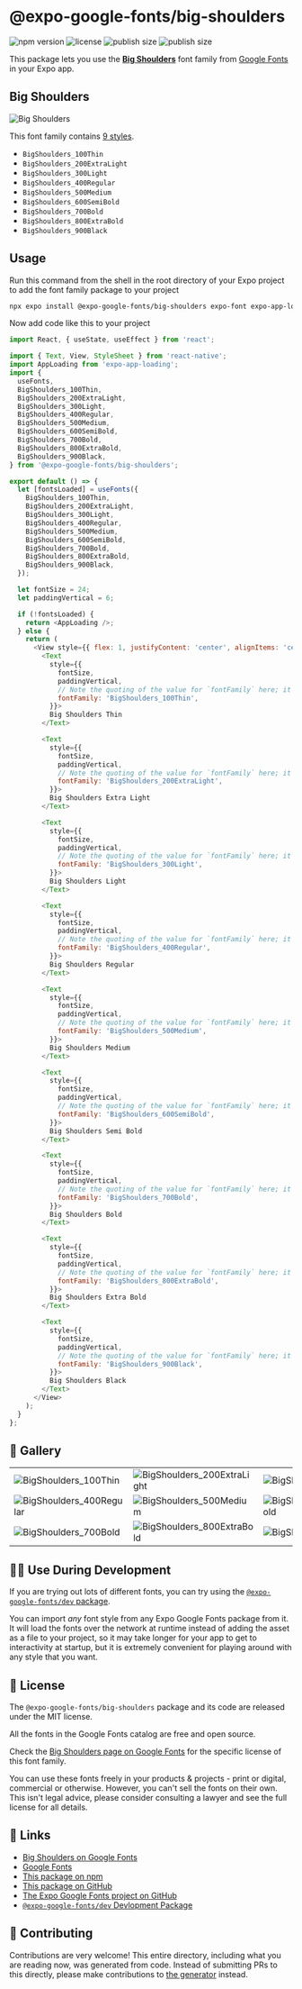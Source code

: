 # @expo-google-fonts/big-shoulders

![npm version](https://flat.badgen.net/npm/v/@expo-google-fonts/big-shoulders)
![license](https://flat.badgen.net/github/license/expo/google-fonts)
![publish size](https://flat.badgen.net/packagephobia/install/@expo-google-fonts/big-shoulders)
![publish size](https://flat.badgen.net/packagephobia/publish/@expo-google-fonts/big-shoulders)

This package lets you use the [**Big Shoulders**](https://fonts.google.com/specimen/Big+Shoulders) font family from [Google Fonts](https://fonts.google.com/) in your Expo app.

## Big Shoulders

![Big Shoulders](./font-family.png)

This font family contains [9 styles](#-gallery).

- `BigShoulders_100Thin`
- `BigShoulders_200ExtraLight`
- `BigShoulders_300Light`
- `BigShoulders_400Regular`
- `BigShoulders_500Medium`
- `BigShoulders_600SemiBold`
- `BigShoulders_700Bold`
- `BigShoulders_800ExtraBold`
- `BigShoulders_900Black`

## Usage

Run this command from the shell in the root directory of your Expo project to add the font family package to your project
```sh
npx expo install @expo-google-fonts/big-shoulders expo-font expo-app-loading
```

Now add code like this to your project
```js
import React, { useState, useEffect } from 'react';

import { Text, View, StyleSheet } from 'react-native';
import AppLoading from 'expo-app-loading';
import {
  useFonts,
  BigShoulders_100Thin,
  BigShoulders_200ExtraLight,
  BigShoulders_300Light,
  BigShoulders_400Regular,
  BigShoulders_500Medium,
  BigShoulders_600SemiBold,
  BigShoulders_700Bold,
  BigShoulders_800ExtraBold,
  BigShoulders_900Black,
} from '@expo-google-fonts/big-shoulders';

export default () => {
  let [fontsLoaded] = useFonts({
    BigShoulders_100Thin,
    BigShoulders_200ExtraLight,
    BigShoulders_300Light,
    BigShoulders_400Regular,
    BigShoulders_500Medium,
    BigShoulders_600SemiBold,
    BigShoulders_700Bold,
    BigShoulders_800ExtraBold,
    BigShoulders_900Black,
  });

  let fontSize = 24;
  let paddingVertical = 6;

  if (!fontsLoaded) {
    return <AppLoading />;
  } else {
    return (
      <View style={{ flex: 1, justifyContent: 'center', alignItems: 'center' }}>
        <Text
          style={{
            fontSize,
            paddingVertical,
            // Note the quoting of the value for `fontFamily` here; it expects a string!
            fontFamily: 'BigShoulders_100Thin',
          }}>
          Big Shoulders Thin
        </Text>

        <Text
          style={{
            fontSize,
            paddingVertical,
            // Note the quoting of the value for `fontFamily` here; it expects a string!
            fontFamily: 'BigShoulders_200ExtraLight',
          }}>
          Big Shoulders Extra Light
        </Text>

        <Text
          style={{
            fontSize,
            paddingVertical,
            // Note the quoting of the value for `fontFamily` here; it expects a string!
            fontFamily: 'BigShoulders_300Light',
          }}>
          Big Shoulders Light
        </Text>

        <Text
          style={{
            fontSize,
            paddingVertical,
            // Note the quoting of the value for `fontFamily` here; it expects a string!
            fontFamily: 'BigShoulders_400Regular',
          }}>
          Big Shoulders Regular
        </Text>

        <Text
          style={{
            fontSize,
            paddingVertical,
            // Note the quoting of the value for `fontFamily` here; it expects a string!
            fontFamily: 'BigShoulders_500Medium',
          }}>
          Big Shoulders Medium
        </Text>

        <Text
          style={{
            fontSize,
            paddingVertical,
            // Note the quoting of the value for `fontFamily` here; it expects a string!
            fontFamily: 'BigShoulders_600SemiBold',
          }}>
          Big Shoulders Semi Bold
        </Text>

        <Text
          style={{
            fontSize,
            paddingVertical,
            // Note the quoting of the value for `fontFamily` here; it expects a string!
            fontFamily: 'BigShoulders_700Bold',
          }}>
          Big Shoulders Bold
        </Text>

        <Text
          style={{
            fontSize,
            paddingVertical,
            // Note the quoting of the value for `fontFamily` here; it expects a string!
            fontFamily: 'BigShoulders_800ExtraBold',
          }}>
          Big Shoulders Extra Bold
        </Text>

        <Text
          style={{
            fontSize,
            paddingVertical,
            // Note the quoting of the value for `fontFamily` here; it expects a string!
            fontFamily: 'BigShoulders_900Black',
          }}>
          Big Shoulders Black
        </Text>
      </View>
    );
  }
};

```

## 🔡 Gallery


||||
|-|-|-|
|![BigShoulders_100Thin](./BigShoulders_100Thin.ttf.png)|![BigShoulders_200ExtraLight](./BigShoulders_200ExtraLight.ttf.png)|![BigShoulders_300Light](./BigShoulders_300Light.ttf.png)||
|![BigShoulders_400Regular](./BigShoulders_400Regular.ttf.png)|![BigShoulders_500Medium](./BigShoulders_500Medium.ttf.png)|![BigShoulders_600SemiBold](./BigShoulders_600SemiBold.ttf.png)||
|![BigShoulders_700Bold](./BigShoulders_700Bold.ttf.png)|![BigShoulders_800ExtraBold](./BigShoulders_800ExtraBold.ttf.png)|![BigShoulders_900Black](./BigShoulders_900Black.ttf.png)||


## 👩‍💻 Use During Development

If you are trying out lots of different fonts, you can try using the [`@expo-google-fonts/dev` package](https://github.com/expo/google-fonts/tree/master/font-packages/dev#readme).

You can import *any* font style from any Expo Google Fonts package from it. It will load the fonts
over the network at runtime instead of adding the asset as a file to your project, so it may take longer
for your app to get to interactivity at startup, but it is extremely convenient
for playing around with any style that you want.

## 📖 License

The `@expo-google-fonts/big-shoulders` package and its code are released under the MIT license.

All the fonts in the Google Fonts catalog are free and open source.

Check the [Big Shoulders page on Google Fonts](https://fonts.google.com/specimen/Big+Shoulders) for the specific license of this font family.

You can use these fonts freely in your products & projects - print or digital, commercial or otherwise. However, you can't sell the fonts on their own. This isn't legal advice, please consider consulting a lawyer and see the full license for all details.

## 🔗 Links

- [Big Shoulders on Google Fonts](https://fonts.google.com/specimen/Big+Shoulders)
- [Google Fonts](https://fonts.google.com/)
- [This package on npm](https://www.npmjs.com/package/@expo-google-fonts/big-shoulders)
- [This package on GitHub](https://github.com/expo/google-fonts/tree/master/font-packages/big-shoulders)
- [The Expo Google Fonts project on GitHub](https://github.com/expo/google-fonts)
- [`@expo-google-fonts/dev` Devlopment Package](https://github.com/expo/google-fonts/tree/master/font-packages/dev)

## 🤝 Contributing

Contributions are very welcome! This entire directory, including what you are reading now, was generated from code. Instead of submitting PRs to this directly, please make contributions to [the generator](https://github.com/expo/google-fonts/tree/master/packages/generator) instead.
